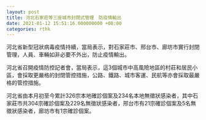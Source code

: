 ```yaml
---
layout: post
title: 河北石家莊等三座城市封閉式管理　防疫情輸出
date: 2021-01-12 15:51:16.000000000 +08:00
categories: rthk
---
```


河北省新型冠狀病毒疫情持續，當局表示，對石家莊市、邢台市、廊坊市實行封閉管理，人員、車輛如非必要不外出，防止疫情輸出。

河北省召開疫情防控記者會，當局表示，這3個城市中高風險地區的村莊和居民小區，會採取更嚴格的封閉管控措施，公路、鐵路、城市客運、民航等亦會採取最嚴格的管控措施。

河北省由本月初至今累計326宗本地確診個案及234名本地無徵狀感染者，其中石家莊市共304宗確診個案及229名無徵狀感染者，邢台市有21宗確診個案及5名無徵狀感染者，廊坊市有1宗確診個案。

